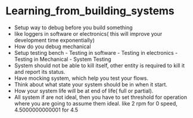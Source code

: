 # Learning_from_building_systems

-  Setup way to debug before you build something
  -  like loggers in software or electronics( this will improve your development time exponentially)
  -  How do you debug mechanical
  -  Setup testing bench
    -  Testing in software
    -  Testing in electronics
    -  Testing in Mechanical
    -  System Testing
-  System should not be able to kill itself, other entity is required to kill it and report its status.
-  Have mocking system, which help you test your flows.
-  Think about what state your system should be in when it start.
-  How your system life will be at end of life( full or partial).
-  All system if are not ideal, then you have to set threshold for operation where you are going to assume them ideal. like 2 rpm for 0 speed, 4.5000000000001 for 4.5
